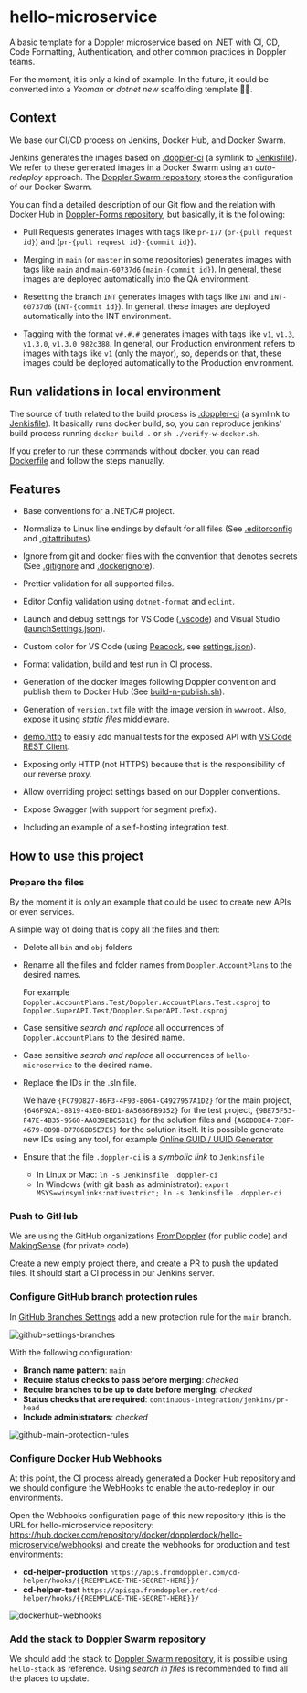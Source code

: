 # hello-microservice

A basic template for a Doppler microservice based on .NET with CI, CD, Code Formatting, Authentication, and other common practices in Doppler teams.

For the moment, it is only a kind of example. In the future, it could be converted into a _Yeoman_ or _dotnet new_ scaffolding template 🤷‍♂️.

## Context

We base our CI/CD process on Jenkins, Docker Hub, and Docker Swarm.

Jenkins generates the images based on [.doppler-ci](./.doppler-ci) (a symlink to [Jenkisfile](./Jenkinsfile)). We refer to these generated images in a Docker Swarm using an _auto-redeploy_ approach. The [Doppler Swarm repository](https://github.com/MakingSense/doppler-swarm) stores the configuration of our Docker Swarm.

You can find a detailed description of our Git flow and the relation with Docker Hub in [Doppler-Forms repository](https://github.com/MakingSense/doppler-forms/blob/master/README.md#continuous-deployment-to-test-and-production-environments), but basically, it is the following:

- Pull Requests generates images with tags like `pr-177` (`pr-{pull request id}`) and (`pr-{pull request id}-{commit id}`).

- Merging in `main` (or `master` in some repositories) generates images with tags like `main` and `main-60737d6` (`main-{commit id}`). In general, these images are deployed automatically into the QA environment.

- Resetting the branch `INT` generates images with tags like `INT` and `INT-60737d6` (`INT-{commit id}`). In general, these images are deployed automatically into the INT environment.

- Tagging with the format `v#.#.#` generates images with tags like `v1`, `v1.3`, `v1.3.0`, `v1.3.0_982c388`. In general, our Production environment refers to images with tags like `v1` (only the mayor), so, depends on that, these images could be deployed automatically to the Production environment.

## Run validations in local environment

The source of truth related to the build process is [.doppler-ci](./.doppler-ci) (a symlink to [Jenkisfile](./Jenkinsfile)). It basically runs docker build, so, you can reproduce jenkins' build process running `docker build .` or `sh ./verify-w-docker.sh`.

If you prefer to run these commands without docker, you can read [Dockerfile](./Dockerfile) and follow the steps manually.

## Features

- Base conventions for a .NET/C# project.

- Normalize to Linux line endings by default for all files (See [.editorconfig](./.editorconfig) and [.gitattributes](./.gitattributes)).

- Ignore from git and docker files with the convention that denotes secrets (See [.gitignore](./.gitignore) and [.dockerignore](./.dockerignore)).

- Prettier validation for all supported files.

- Editor Config validation using `dotnet-format` and `eclint`.

- Launch and debug settings for VS Code ([.vscode](./.vscode)) and Visual Studio ([launchSettings.json](./Doppler.HelloMicroserver/../Doppler.AccountPlans/Properties/launchSettings.json)).

- Custom color for VS Code (using [Peacock](https://marketplace.visualstudio.com/items?itemName=johnpapa.vscode-peacock&wt.mc_id=vscodepeacock-github-jopapa), see [settings.json](./.vscode/settings.json)).

- Format validation, build and test run in CI process.

- Generation of the docker images following Doppler convention and publish them to Docker Hub (See [build-n-publish.sh](./build-n-publish.sh)).

- Generation of `version.txt` file with the image version in `wwwroot`. Also, expose it using _static files_ middleware.

- [demo.http](./demo.http) to easily add manual tests for the exposed API with [VS Code REST Client](https://marketplace.visualstudio.com/items?itemName=humao.rest-client).

- Exposing only HTTP (not HTTPS) because that is the responsibility of our reverse proxy.

- Allow overriding project settings based on our Doppler conventions.

- Expose Swagger (with support for segment prefix).

- Including an example of a self-hosting integration test.

## How to use this project

### Prepare the files

By the moment it is only an example that could be used to create new APIs or even services.

A simple way of doing that is copy all the files and then:

- Delete all `bin` and `obj` folders

- Rename all the files and folder names from `Doppler.AccountPlans` to the desired names.

  For example `Doppler.AccountPlans.Test/Doppler.AccountPlans.Test.csproj` to `Doppler.SuperAPI.Test/Doppler.SuperAPI.Test.csproj`

- Case sensitive _search and replace_ all occurrences of `Doppler.AccountPlans` to the desired name.

- Case sensitive _search and replace_ all occurrences of `hello-microservice` to the desired name.

- Replace the IDs in the .sln file.

  We have `{FC79D827-86F3-4F93-8064-C4927957A1D2}` for the main project, `{646F92A1-8B19-43E0-BED1-8A56B6FB9352}` for the test project, `{9BE75F53-F47E-4B35-9560-AA039EBC5B1C}` for the solution files and `{A6DDDBE4-738F-4679-809B-D7786BD5E7E5}` for the solution itself. It is possible generate new IDs using any tool, for example [Online GUID / UUID Generator](https://www.guidgenerator.com/)

- Ensure that the file `.doppler-ci` is a _symbolic link_ to `Jenkinsfile`

  - In Linux or Mac: `ln -s Jenkinsfile .doppler-ci`
  - In Windows (with git bash as administrator): `export MSYS=winsymlinks:nativestrict; ln -s Jenkinsfile .doppler-ci`

### Push to GitHub

We are using the GitHub organizations [FromDoppler](https://github.com/FromDoppler) (for public code) and [MakingSense](https://github.com/MakingSense) (for private code).

Create a new empty project there, and create a PR to push the updated files. It should start a CI process in our Jenkins server.

### Configure GitHub branch protection rules

In [GitHub Branches Settings](https://github.com/FromDoppler/hello-microservice/settings/branches) add a new protection rule for the `main` branch.

![github-settings-branches](./docs/github-settings-branches.png)

With the following configuration:

- **Branch name pattern**: `main`
- **Require status checks to pass before merging**: _checked_
- **Require branches to be up to date before merging**: _checked_
- **Status checks that are required**: `continuous-integration/jenkins/pr-head`
- **Include administrators**: _checked_

![github-main-protection-rules](./docs/github-main-protection-rules.png)

### Configure Docker Hub Webhooks

At this point, the CI process already generated a Docker Hub repository and we should configure the WebHooks to enable the auto-redeploy in our environments.

Open the Webhooks configuration page of this new repository (this is the URL for hello-microservice repository: <https://hub.docker.com/repository/docker/dopplerdock/hello-microservice/webhooks>) and create the webhooks for production and test environments:

- **cd-helper-production** `https://apis.fromdoppler.com/cd-helper/hooks/{{REEMPLACE-THE-SECRET-HERE}}/`
- **cd-helper-test** `https://apisqa.fromdoppler.net/cd-helper/hooks/{{REEMPLACE-THE-SECRET-HERE}}/`

![dockerhub-webhooks](./docs/dockerhub-webhooks.png)

### Add the stack to Doppler Swarm repository

We should add the stack to [Doppler Swarm repository](https://github.com/MakingSense/doppler-swarm), it is possible using `hello-stack` as reference. Using _search in files_ is recommended to find all the places to update.
